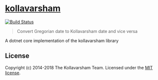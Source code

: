 # [kollavarsham](https://kollavarsham.org)

[![Build Status](https://travis-ci.org/kollavarsham/kollavarsham.net.svg?branch=master)](https://travis-ci.org/kollavarsham/kollavarsham.net)

> Convert Gregorian date to Kollavarsham date and vice versa

A dotnet core implementation of the kollavarsham library

## License
Copyright (c) 2014-2018 The Kollavarsham Team. Licensed under the [MIT license](http://kollavarsham.org/LICENSE.txt).
